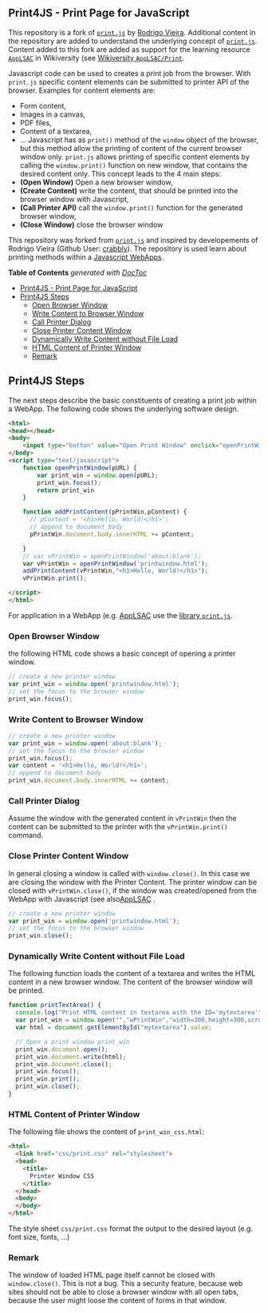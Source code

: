 
## Print4JS - Print Page for JavaScript
This repository is a fork of [`print.js`](https://github.com/crabbly/Print.js) by [Rodrigo Vieira](https://github.com/crabbly). Additional content in the repository are added to understand the underlying concept of [`print.js`](https://github.com/crabbly/Print.js). Content added to this fork are added as support for the learning resource [`AppLSAC`](https://en.wikiversity.org/wiki/AppLSAC) in Wikiversity  (see [Wikiversity `AppLSAC/Print`](https://en.wikiversity.org/wiki/AppLSAC/Print).  

Javascript code can be used to creates a print job from the browser. With `print.js` specific content elements  can be submitted to printer API of the browser. Examples for content elements are:
* Form content,
* Images in a canvas,
* PDF files,
* Content of a textarea,
* ...
Javascript has as `print()` method of the `window` object of the browser, but this method allow the printing of content of the current browser window only. `print.js` allows printing of specific content elements by calling the `window.print()` function on new window, that contains the desired content only. This concept leads to the 4 main steps:
* **(Open Window)** Open a new browser window,
* **(Create Content)** write the content, that should be printed into the browser window with Javascript,
* **(Call Printer API)** call the `window.print()` function for the generated browser window,
* **(Close Window)** close the browser window

This repository was forked from [`print.js`](https://github.com/crabbly/Print.js) and inspired by developements of Rodrigo Vieira (Github User: [crabbly](https://github.com/crabbly)). The repository is used learn about printing methods within a [Javascript  WebApps](https://en.wikiversity.org/wiki/AppLSAC/Print).

<!-- START doctoc generated TOC please keep comment here to allow auto update -->
<!-- DON'T EDIT THIS SECTION, INSTEAD RE-RUN doctoc TO UPDATE -->
**Table of Contents**  *generated with [DocToc](https://github.com/thlorenz/doctoc)*

- [Print4JS - Print Page for JavaScript](#print4js---print-page-for-javascript)
- [Print4JS Steps](#print4js-steps)
  - [Open Browser Window](#open-browser-window)
  - [Write Content to Browser Window](#write-content-to-browser-window)
  - [Call Printer Dialog](#call-printer-dialog)
  - [Close Printer Content Window](#close-printer-content-window)
  - [Dynamically Write Content without File Load](#dynamically-write-content-without-file-load)
  - [HTML Content of Printer Window](#html-content-of-printer-window)
  - [Remark](#remark)

<!-- END doctoc generated TOC please keep comment here to allow auto update -->


## Print4JS Steps
The next steps describe the basic constituents of creating a print job within a WebApp. The following code shows the underlying software design.
```html
<html>
<head></head>
<body>
    <input type="button" value="Open Print Window" onclick="openPrintWindow()" />
</body>
<script type="text/javascript">
    function openPrintWindow(pURL) {
        var print_win = window.open(pURL);
        print_win.focus();
        return print_win
    }

    function addPrintContent(pPrintWin,pContent) {
      // pContent = '<h1>Hello, World!</h1>';
      // append to document body
      pPrintWin.document.body.innerHTML += pContent;

    }
    // var vPrintWin = openPrintWindow('about:blank');
    var vPrintWin = openPrintWindow('printwindow.html');
    addPrintContent(vPrintWin,"<h1>Hello, World!</h1>");
    vPrintWin.print();

</script>
</html>
```
For application in a WebApp (e.g. [AppLSAC](https://en.wikiversity.org/wiki/AppLSAC/Print) use the [library `print.js`](https://github.com/niebert/print4js/blob/master/dist/print.js).

### Open Browser Window
the following HTML code shows a basic concept of opening a printer window.
```javascript
// create a new printer window
var print_win = window.open('printwindow.html');
// set the focus to the browser window
print_win.focus();
```
### Write Content to Browser Window
```javascript
// create a new printer window
var print_win = window.open('about:blank');
// set the focus to the browser window
print_win.focus();
var content = '<h1>Hello, World!</h1>';
// append to document body
print_win.document.body.innerHTML += content;

```

### Call Printer Dialog
Assume the window with the generated content in `vPrintWin` then the content can be submitted to the printer with the `vPrintWin.print()` command.


### Close Printer Content Window
In general closing a window is called with `window.close()`. In this case we are closing the window with the Printer Content. The printer window can be closed with `vPrintWin.close()`, if the window was created/opened from the WebApp with Javascript (see also[AppLSAC](https://en.wikiversity.org/wiki/AppLSAC) .
```javascript
// create a new printer window
var print_win = window.open('printwindow.html');
// set the focus to the browser window
print_win.close();
```

### Dynamically Write Content without File Load
The following function loads the content of a textarea and writes the HTML content in a new browser window. The content of the browser window will be printed.
```javascript
function printTextArea() {
  console.log("Print HTML content in textarea with the ID='mytextarea'");
  var print_win = window.open("","wPrintWin","width=300,height=300,scrollbars=1,resizable=1");
  var html = document.getElementById("mytextarea").value;

  // Open a print window print_win
  print_win.document.open();
  print_win.document.write(html);
  print_win.document.close();
  print_win.focus();
  print_win.print();
  print_win.close();
}
```


### HTML Content of Printer Window
The following file shows the content of `print_win_css.html`:
```html
<html>
  <link href="css/print.css" rel="stylesheet">
  <head>
    <title>
      Printer Window CSS
    </title>
  </head>
  <body>
  </body>
</html>
```
The style sheet `css/print.css` format the output to the desired layout (e.g. font size, fonts, ...)

### Remark
The window of loaded HTML page itself cannot be closed with `window.close()`. This is not a bug. This a security feature, because web sites should not be able to close a browser window with all open tabs, because the user might loose the content of forms in that window.
